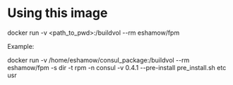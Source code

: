 # Using this image

docker run -v <path_to_pwd>:/buildvol --rm eshamow/fpm <flags>

Example:

docker run -v /home/eshamow/consul_package:/buildvol --rm eshamow/fpm -s dir -t rpm -n consul -v 0.4.1 --pre-install pre_install.sh etc usr